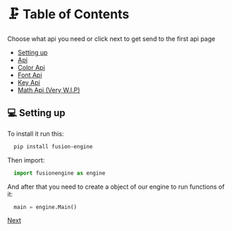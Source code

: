 # 🗜️ Table of Contents
Choose what api you need or click next to get send to the first api page

 - [Setting up](#setting-up)
 - [Api](<https://dimkauzh.github.io/fusion-engine/docs/wiki/api.html>)
 - [Color Api](<https://dimkauzh.github.io/fusion-engine/docs/wiki/color_api.html>)
 - [Font Api](<https://dimkauzh.github.io/fusion-engine/docs/wiki/fonts.html>)
 - [Key Api](<https://dimkauzh.github.io/fusion-engine/docs/wiki/keys.html>)
 - [Math Api (Very W.I.P)](<https://dimkauzh.github.io/fusion-engine/docs/wiki/math.html>)


## 💻 Setting up

To install it run this:

```bash
  pip install fusion-engine
```

Then import:

```python
  import fusionengine as engine
```

And after that you need to create a object of our engine to run functions of it:

```python
  main = engine.Main()
```

[Next](<https://dimkauzh.github.io/fusion-engine/docs/wiki/api.html>)
